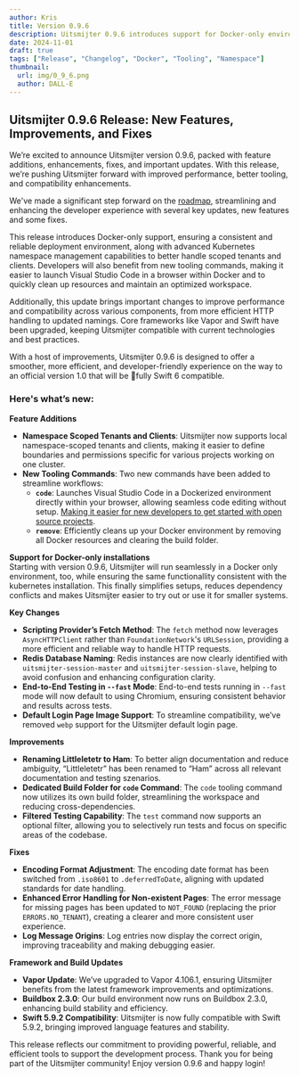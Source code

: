 ```yaml
---
author: Kris
title: Version 0.9.6
description: Uitsmijter 0.9.6 introduces support for Docker-only environments, powerful new tooling commands, enhanced namespace management, and critical performance and compatibility updates, delivering a more efficient and streamlined experience for developers and administrators alike.
date: 2024-11-01
draft: true
tags: ["Release", "Changelog", "Docker", "Tooling", "Namespace"]
thumbnail: 
  url: img/0_9_6.png
  author: DALL-E
---
```


## Uitsmijter 0.9.6 Release: New Features, Improvements, and Fixes

We’re excited to announce Uitsmijter version 0.9.6, packed with feature additions, enhancements, fixes, and important 
updates. With this release, we’re pushing Uitsmijter forward with improved performance, better tooling, and 
compatibility enhancements. 

We've made a significant step forward on the [roadmap](https://discourse.uitsmijter.io/t/uitsmijter-roadmap-0-9-6/20), 
streamlining and enhancing the developer experience with several key updates, new features and some fixes.

This release introduces Docker-only support, ensuring a consistent and reliable deployment environment, along with 
advanced Kubernetes namespace management capabilities to better handle scoped tenants and clients. Developers will also 
benefit from new tooling commands, making it easier to launch Visual Studio Code in a browser within Docker and to 
quickly clean up resources and maintain an optimized workspace.

Additionally, this update brings important changes to improve performance and compatibility across various components, 
from more efficient HTTP handling to updated namings. Core frameworks like Vapor and Swift have been upgraded, keeping 
Uitsmijter compatible with current technologies and best practices. 

With a host of improvements, Uitsmijter 0.9.6 is designed to offer a smoother, more efficient, and developer-friendly 
experience on the way to an official version 1.0 that will be 🥁fully Swift 6 compatible. 

### Here's what’s new:

**Feature Additions**
- **Namespace Scoped Tenants and Clients**: Uitsmijter now supports local namespace-scoped tenants and clients, making it easier to define boundaries and permissions specific for various projects working on one cluster.
- **New Tooling Commands**: Two new commands have been added to streamline workflows:
    - **`code`**: Launches Visual Studio Code in a Dockerized environment directly within your browser, allowing seamless code editing without setup. [Making it easier for new developers to get started with open source projects](./2024-03-06_code).
    - **`remove`**: Efficiently cleans up your Docker environment by removing all Docker resources and clearing the build folder.

**Support for Docker-only installations**  
Starting with version 0.9.6, Uitsmijter will run seamlessly in a Docker only environment, too, while ensuring the same 
functionallity consistent with the kubernetes installation. 
This finally simplifies setups, reduces dependency conflicts and makes Uitsmijter easier to try out or use it for smaller systems.

**Key Changes**
- **Scripting Provider’s Fetch Method**: The `fetch` method now leverages `AsyncHTTPClient` rather than `FoundationNetwork`'s `URLSession`, providing a more efficient and reliable way to handle HTTP requests.
- **Redis Database Naming**: Redis instances are now clearly identified with `uitsmijter-session-master` and `uitsmijter-session-slave`, helping to avoid confusion and enhancing configuration clarity.
- **End-to-End Testing in `--fast` Mode**: End-to-end tests running in `--fast` mode will now default to using Chromium, ensuring consistent behavior and results across tests.
- **Default Login Page Image Support**: To streamline compatibility, we’ve removed `webp` support for the Uitsmijter default login page.

**Improvements**
- **Renaming Littleletetr to Ham**: To better align documentation and reduce ambiguity, “Littleletetr” has been renamed to “Ham” across all relevant documentation and testing szenarios.
- **Dedicated Build Folder for `code` Command**: The `code` tooling command now utilizes its own build folder, streamlining the workspace and reducing cross-dependencies.
- **Filtered Testing Capability**: The `test` command now supports an optional filter, allowing you to selectively run tests and focus on specific areas of the codebase.

**Fixes**
- **Encoding Format Adjustment**: The encoding date format has been switched from `.iso8601` to `.deferredToDate`, aligning with updated standards for date handling.
- **Enhanced Error Handling for Non-existent Pages**: The error message for missing pages has been updated to `NOT_FOUND` (replacing the prior `ERRORS.NO_TENANT`), creating a clearer and more consistent user experience.
- **Log Message Origins**: Log entries now display the correct origin, improving traceability and making debugging easier.

**Framework and Build Updates**
- **Vapor Update**: We’ve upgraded to Vapor 4.106.1, ensuring Uitsmijter benefits from the latest framework improvements and optimizations.
- **Buildbox 2.3.0**: Our build environment now runs on Buildbox 2.3.0, enhancing build stability and efficiency.
- **Swift 5.9.2 Compatibility**: Uitsmijter is now fully compatible with Swift 5.9.2, bringing improved language features and stability.

This release reflects our commitment to providing powerful, reliable, and efficient tools to support the development process. 
Thank you for being part of the Uitsmijter community! Enjoy version 0.9.6 and happy login!

